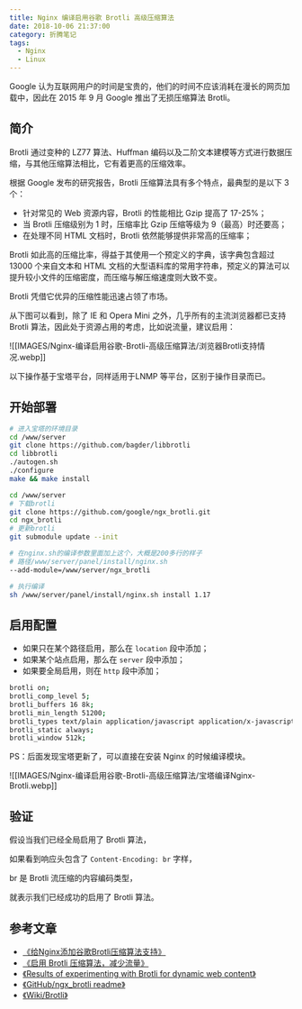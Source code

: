```yaml
---
title: Nginx 编译启用谷歌 Brotli 高级压缩算法
date: 2018-10-06 21:37:00
category: 折腾笔记
tags:
  - Nginx
  - Linux
---
```


Google 认为互联网用户的时间是宝贵的，他们的时间不应该消耗在漫长的网页加载中，因此在 2015 年 9 月 Google 推出了无损压缩算法 Brotli。

## 简介

Brotli 通过变种的 LZ77 算法、Huffman 编码以及二阶文本建模等方式进行数据压缩，与其他压缩算法相比，它有着更高的压缩效率。

根据 Google 发布的研究报告，Brotli 压缩算法具有多个特点，最典型的是以下 3 个：

- 针对常见的 Web 资源内容，Brotli 的性能相比 Gzip 提高了 17-25%；
- 当 Brotli 压缩级别为 1 时，压缩率比 Gzip 压缩等级为 9（最高）时还要高；
- 在处理不同 HTML 文档时，Brotli 依然能够提供非常高的压缩率；

Brotli 如此高的压缩比率，得益于其使用一个预定义的字典，该字典包含超过 13000 个来自文本和 HTML 文档的大型语料库的常用字符串，预定义的算法可以提升较小文件的压缩密度，而压缩与解压缩速度则大致不变。

Brotli 凭借它优异的压缩性能迅速占领了市场。

从下图可以看到，除了 IE 和 Opera Mini 之外，几乎所有的主流浏览器都已支持 Brotli 算法，因此处于资源占用的考虑，比如说流量，建议启用：

![[IMAGES/Nginx-编译启用谷歌-Brotli-高级压缩算法/浏览器Brotli支持情况.webp]]

以下操作基于宝塔平台，同样适用于LNMP 等平台，区别于操作目录而已。

## 开始部署

```bash
# 进入宝塔的环境目录
cd /www/server
git clone https://github.com/bagder/libbrotli
cd libbrotli
./autogen.sh
./configure
make && make install

cd /www/server
# 下载brotli
git clone https://github.com/google/ngx_brotli.git
cd ngx_brotli
# 更新brotli
git submodule update --init

# 在nginx.sh的编译参数里面加上这个，大概是200多行的样子
# 路径/www/server/panel/install/nginx.sh
--add-module=/www/server/ngx_brotli

# 执行编译
sh /www/server/panel/install/nginx.sh install 1.17

```

## 启用配置

- 如果只在某个路径启用，那么在 `location` 段中添加；
- 如果某个站点启用，那么在 `server` 段中添加；
- 如果要全局启用，则在 `http` 段中添加；

```bash
brotli on;
brotli_comp_level 5;
brotli_buffers 16 8k;
brotli_min_length 51200;
brotli_types text/plain application/javascript application/x-javascript text/javascript text/css application/xml;
brotli_static always;
brotli_window 512k;
```

PS：后面发现宝塔更新了，可以直接在安装 Nginx 的时候编译模块。

![[IMAGES/Nginx-编译启用谷歌-Brotli-高级压缩算法/宝塔编译Nginx-Brotli.webp]]
## 验证

假设当我们已经全局启用了 Brotli 算法，

如果看到响应头包含了 `Content-Encoding: br` 字样，

br 是 Brotli 流压缩的内容编码类型，

就表示我们已经成功的启用了 Brotli 算法。

## 参考文章

- [《给Nginx添加谷歌Brotli压缩算法支持》](https://www.imydl.tech/lnmp/510.html)
- [《启用 Brotli 压缩算法，减少流量》](https://www.qtxh.net/2016/08/25/qi-yong-brotli-ya-suo-suan-fa-ti-gao-xing-neng/)
- [《Results of experimenting with Brotli for dynamic web content》](https://blog.cloudflare.com/results-experimenting-brotli/)
- [《GitHub/ngx_brotli readme》](https://github.com/google/ngx_brotli/blob/master/README.md)
- [《Wiki/Brotli》](https://zh.wikipedia.org/wiki/Brotli)